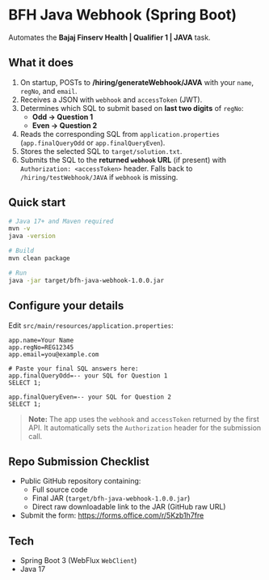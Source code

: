 # BFH Java Webhook (Spring Boot)

Automates the **Bajaj Finserv Health | Qualifier 1 | JAVA** task.

## What it does
1. On startup, POSTs to **/hiring/generateWebhook/JAVA** with your `name`, `regNo`, and `email`.
2. Receives a JSON with `webhook` and `accessToken` (JWT).
3. Determines which SQL to submit based on **last two digits** of `regNo`:
   - **Odd → Question 1**
   - **Even → Question 2**
4. Reads the corresponding SQL from `application.properties` (`app.finalQueryOdd` or `app.finalQueryEven`).
5. Stores the selected SQL to `target/solution.txt`.
6. Submits the SQL to the **returned `webhook` URL** (if present) with `Authorization: <accessToken>` header. Falls back to `/hiring/testWebhook/JAVA` if `webhook` is missing.

## Quick start
```bash
# Java 17+ and Maven required
mvn -v
java -version

# Build
mvn clean package

# Run
java -jar target/bfh-java-webhook-1.0.0.jar
```

## Configure your details
Edit `src/main/resources/application.properties`:
```properties
app.name=Your Name
app.regNo=REG12345
app.email=you@example.com

# Paste your final SQL answers here:
app.finalQueryOdd=-- your SQL for Question 1
SELECT 1;

app.finalQueryEven=-- your SQL for Question 2
SELECT 1;
```

> **Note:** The app uses the `webhook` and `accessToken` returned by the first API. It automatically sets the `Authorization` header for the submission call.

## Repo Submission Checklist
- Public GitHub repository containing:
  - Full source code
  - Final JAR (`target/bfh-java-webhook-1.0.0.jar`)
  - Direct raw downloadable link to the JAR (GitHub raw URL)
- Submit the form: https://forms.office.com/r/5Kzb1h7fre

## Tech
- Spring Boot 3 (WebFlux `WebClient`)
- Java 17
